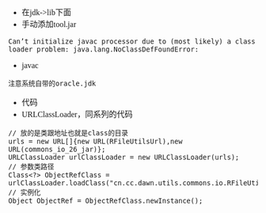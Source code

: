 <font face="Simsun" size=3>

- 在jdk->lib下面
- 手动添加tool.jar
~~~
Can’t initialize javac processor due to (most likely) a class loader problem: java.lang.NoClassDefFoundError:
~~~
- javac
~~~
注意系统自带的oracle.jdk
~~~
- 代码
- URLClassLoader，同系列的代码
~~~
// 放的是类跟地址也就是class的目录
urls = new URL[]{new URL(RFileUtilsUrl),new URL(commons_io_26_jar)};
URLClassLoader urlClassLoader = new URLClassLoader(urls);
// 参数类路径
Class<?> ObjectRefClass = urlClassLoader.loadClass("cn.cc.dawn.utils.commons.io.RFileUtils");
// 实例化
Object ObjectRef = ObjectRefClass.newInstance();
~~~

</font>